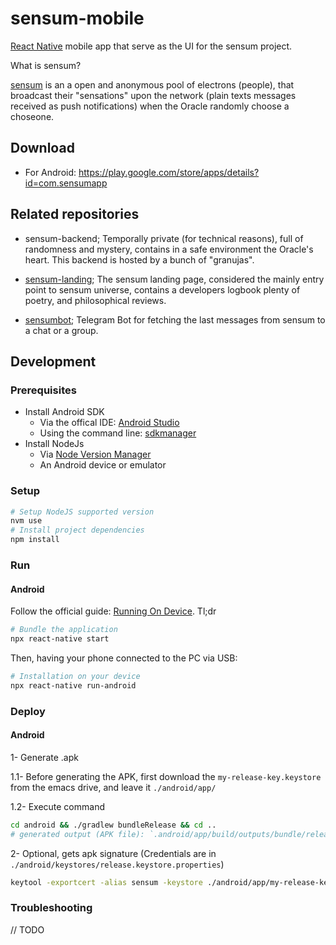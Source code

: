 # sensum-mobile

[React Native](https://reactnative.dev/) mobile app that serve as the UI for the sensum project.

What is sensum? 

[sensum](https://emeks.gitlab.io/sensum/) is an a open and anonymous pool of electrons (people), that broadcast their "sensations" upon the network (plain texts messages received as push notifications) when the Oracle randomly choose a choseone.

## Download

- For Android: https://play.google.com/store/apps/details?id=com.sensumapp

## Related repositories

- sensum-backend; Temporally private (for technical reasons), full of randomness and mystery, contains in a safe environment the Oracle's heart. This backend is hosted by a bunch of "granujas".

- [sensum-landing](https://gitlab.com/emeks/sensum); The sensum landing page, considered the mainly entry point to sensum universe, contains a developers logbook plenty of poetry, and philosophical reviews.

- [sensumbot](https://github.com/ariedro/sensumbot); Telegram Bot for fetching the last messages from sensum to a chat or a group.

## Development

### Prerequisites

- Install Android SDK 
  - Via the offical IDE: [Android Studio](https://developer.android.com/studio)
  - Using the command line: [sdkmanager](https://developer.android.com/studio/command-line/sdkmanager)
- Install NodeJs
  - Via [Node Version Manager](https://github.com/nvm-sh/nvm#node-version-manager---)
  - An Android device or emulator

### Setup

```bash
# Setup NodeJS supported version
nvm use 
# Install project dependencies
npm install
```

### Run

#### Android

Follow the official guide: [Running On Device](https://reactnative.dev/docs/running-on-device). Tl;dr

```bash (console 1)
# Bundle the application
npx react-native start
```

Then, having your phone connected to the PC via USB:

```bash (console 2)
# Installation on your device
npx react-native run-android
```

### Deploy

#### Android

1- Generate .apk

1.1- Before generating the APK, first download the `my-release-key.keystore` from the emacs drive, and leave it `./android/app/`
	
1.2- Execute command
	
```bash
cd android && ./gradlew bundleRelease && cd ..
# generated output (APK file): `.android/app/build/outputs/bundle/release/app.aab`
``` 

2- Optional, gets apk signature (Credentials are in `./android/keystores/release.keystore.properties`)

```bash
keytool -exportcert -alias sensum -keystore ./android/app/my-release-key.keystore | openssl sha1 -binary | openssl base64
```

### Troubleshooting

// TODO
